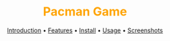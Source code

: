 <div align="center"> <h1 style="font-weight: bold; color: orange;">Pacman Game</h1> </div> <p align="center"> <a href="#introduction">Introduction</a> • <a href="#features">Features</a> • <a href="#installation">Install</a> • <a href="#usage">Usage</a> • <a href="#screenshots">Screenshots</a> </p>
